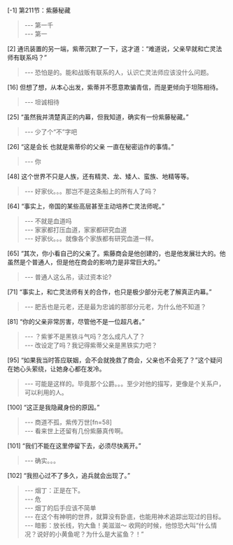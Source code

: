 
[-1] 第211节：紫藤秘藏
>--- 第一千<br>
>--- 第一<br>

[2] 通讯装置的另一端，紫蒂沉默了一下，这才道：“难道说，父亲早就和亡灵法师有联系吗？”
>--- 恐怕是的。能和战贩有联系的人，认识亡灵法师应该没什么问题。<br>

[16] 但想了想，从本心出发，紫蒂并不愿意欺骗青信，而是更倾向于坦陈相待。
>--- 坦诚相待<br>

[25] “虽然我并清楚真正的内幕，但我知道，确实有一份紫藤秘藏。”
>--- 少了个“不”字吧<br>

[26] “这是会长 也就是紫蒂伱的父亲 一直在秘密运作的事情。”
>--- 你<br>

[48] 这个世界不只是人族，还有精灵、龙、矮人、蛮族、地精等等。
>--- 好家伙。。。那岂不是这条船上的所有人了吗？<br>

[64] “事实上，帝国的某些高层甚至主动培养亡灵法师呢。”
>--- 不就是血道吗<br>
>--- 家家都打压血道，家家都研究血道<br>
>--- 好家伙。。。就像各个家族都有研究血道一样。<br>

[65] “其次，你小看自己的父亲了。紫藤商会是他创建的，也是他发展壮大的。他虽然是个普通人，但是他在商会的影响力是非常巨大的。”
>--- 普通人这么吊，读过资本论?<br>

[71] “事实上，和亡灵法师有关的合作，也只是极少部分元老了解真正内幕。”
>--- 肥舌也是元老，还是最为忠诚的那部分元老，为什么他不知道？<br>

[81] “你的父亲非常厉害，尽管他不是一位超凡者。”
>--- ？紫爹不是黑铁斗气吗？怎么成凡人了？<br>
>--- 改设定了吗？我记得紫蒂父亲是黑铁实力吧？<br>

[95] “如果我当时答应联姻，会不会就挽救了商会，父亲也不会死了？”这个疑问在她心头萦绕，让她身心都在发冷。
>--- 可能是这样的。毕竟那个公爵。。。至少对他的描写，更像是个关系户，可以利用的人。<br>

[100] “这正是我隐藏身份的原因。”
>--- 商道不孤，紫传万世[fn=58]<br>
>--- 看来世上还留有几份紫藤真传啊。<br>

[101] “我们不能在这里停留下去，必须尽快离开。”
>--- 确实。。。<br>

[102] “我担心过不了多久，追兵就会出现了。”
>--- 烟丁：正是在下。<br>
>--- 危<br>
>--- 烟丁的后手应该不简单<br>
>--- 在这个有神明的世界，就算没有卧底，也能用神术追踪出现过的目标。<br>
>--- 暗影：放长线，钓大鱼！美滋滋～
收网的时候，他惊恐大叫“什么情况？说好的小黄鱼呢？为什么是大鲨鱼？！”<br>

